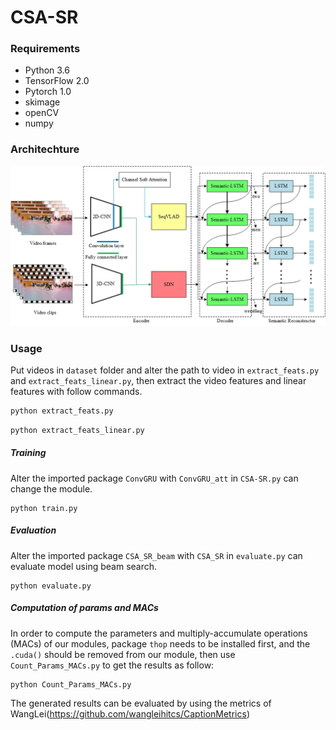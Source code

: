 # CSA-SR

### Requirements
* Python 3.6
* TensorFlow 2.0
* Pytorch 1.0
* skimage
* openCV
* numpy

###  Architechture

![image](https://github.com/YiyongHuang/CSA-SR/blob/main/Architechture.jpg)

### Usage
Put videos in `dataset` folder and alter the path to video in `extract_feats.py` and `extract_feats_linear.py`, then extract the video features and linear features with follow commands.
```python
python extract_feats.py
```
```python
python extract_feats_linear.py
```

##### Training
Alter the imported package `ConvGRU` with `ConvGRU_att` in `CSA-SR.py` can change the module.
```shell
python train.py
```

##### Evaluation
Alter the imported package `CSA_SR_beam` with `CSA_SR` in `evaluate.py` can evaluate model using beam search.
```shell
python evaluate.py
```

##### Computation of params and MACs
In order to compute the parameters and multiply-accumulate operations (MACs) of our modules, package `thop` needs to be installed first, and the `.cuda()` should be removed from our module, then use `Count_Params_MACs.py` to get the results as follow:
```shell
python Count_Params_MACs.py
```

The generated results can be evaluated by using the metrics of WangLei(https://github.com/wangleihitcs/CaptionMetrics)

